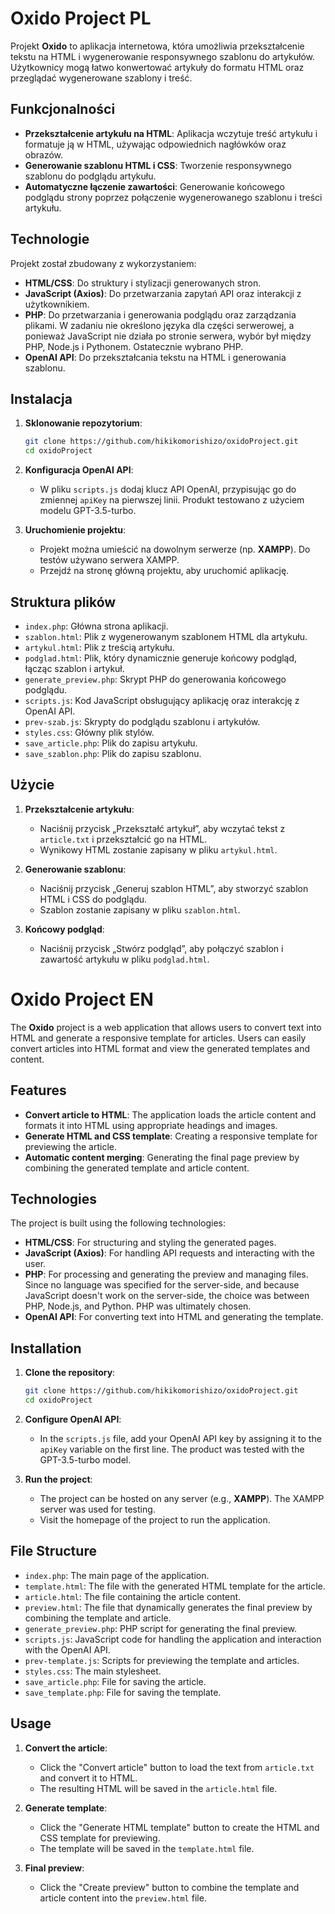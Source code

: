 # Oxido Project PL

Projekt **Oxido** to aplikacja internetowa, która umożliwia przekształcenie tekstu na HTML i wygenerowanie responsywnego szablonu do artykułów. Użytkownicy mogą łatwo konwertować artykuły do formatu HTML oraz przeglądać wygenerowane szablony i treść.

## Funkcjonalności

- **Przekształcenie artykułu na HTML**: Aplikacja wczytuje treść artykułu i formatuje ją w HTML, używając odpowiednich nagłówków oraz obrazów.
- **Generowanie szablonu HTML i CSS**: Tworzenie responsywnego szablonu do podglądu artykułu.
- **Automatyczne łączenie zawartości**: Generowanie końcowego podglądu strony poprzez połączenie wygenerowanego szablonu i treści artykułu.

## Technologie

Projekt został zbudowany z wykorzystaniem:
- **HTML/CSS**: Do struktury i stylizacji generowanych stron.
- **JavaScript (Axios)**: Do przetwarzania zapytań API oraz interakcji z użytkownikiem.
- **PHP**: Do przetwarzania i generowania podglądu oraz zarządzania plikami. W zadaniu nie określono języka dla części serwerowej, a ponieważ JavaScript nie działa po stronie serwera, wybór był między PHP, Node.js i Pythonem. Ostatecznie wybrano PHP.
- **OpenAI API**: Do przekształcania tekstu na HTML i generowania szablonu.

## Instalacja

1. **Sklonowanie repozytorium**:
    ```bash
    git clone https://github.com/hikikomorishizo/oxidoProject.git
    cd oxidoProject
    ```

2. **Konfiguracja OpenAI API**:
    - W pliku `scripts.js` dodaj klucz API OpenAI, przypisując go do zmiennej `apiKey` na pierwszej linii. Produkt testowano z użyciem modelu GPT-3.5-turbo.

3. **Uruchomienie projektu**:
    - Projekt można umieścić na dowolnym serwerze (np. **XAMPP**). Do testów używano serwera XAMPP.
    - Przejdź na stronę główną projektu, aby uruchomić aplikację.

## Struktura plików

- `index.php`: Główna strona aplikacji.
- `szablon.html`: Plik z wygenerowanym szablonem HTML dla artykułu.
- `artykul.html`: Plik z treścią artykułu.
- `podglad.html`: Plik, który dynamicznie generuje końcowy podgląd, łącząc szablon i artykuł.
- `generate_preview.php`: Skrypt PHP do generowania końcowego podglądu.
- `scripts.js`: Kod JavaScript obsługujący aplikację oraz interakcję z OpenAI API.
- `prev-szab.js`: Skrypty do podglądu szablonu i artykułów.
- `styles.css`: Główny plik stylów.
- `save_article.php`: Plik do zapisu artykułu.
- `save_szablon.php`: Plik do zapisu szablonu.

## Użycie

1. **Przekształcenie artykułu**:
    - Naciśnij przycisk „Przekształć artykuł”, aby wczytać tekst z `article.txt` i przekształcić go na HTML.
    - Wynikowy HTML zostanie zapisany w pliku `artykul.html`.

2. **Generowanie szablonu**:
    - Naciśnij przycisk „Generuj szablon HTML”, aby stworzyć szablon HTML i CSS do podglądu.
    - Szablon zostanie zapisany w pliku `szablon.html`.

3. **Końcowy podgląd**:
    - Naciśnij przycisk „Stwórz podgląd”, aby połączyć szablon i zawartość artykułu w pliku `podglad.html`.



# Oxido Project EN

The **Oxido** project is a web application that allows users to convert text into HTML and generate a responsive template for articles. Users can easily convert articles into HTML format and view the generated templates and content.

## Features

- **Convert article to HTML**: The application loads the article content and formats it into HTML using appropriate headings and images.
- **Generate HTML and CSS template**: Creating a responsive template for previewing the article.
- **Automatic content merging**: Generating the final page preview by combining the generated template and article content.

## Technologies

The project is built using the following technologies:
- **HTML/CSS**: For structuring and styling the generated pages.
- **JavaScript (Axios)**: For handling API requests and interacting with the user.
- **PHP**: For processing and generating the preview and managing files. Since no language was specified for the server-side, and because JavaScript doesn't work on the server-side, the choice was between PHP, Node.js, and Python. PHP was ultimately chosen.
- **OpenAI API**: For converting text into HTML and generating the template.

## Installation

1. **Clone the repository**:
    ```bash
    git clone https://github.com/hikikomorishizo/oxidoProject.git
    cd oxidoProject
    ```

2. **Configure OpenAI API**:
    - In the `scripts.js` file, add your OpenAI API key by assigning it to the `apiKey` variable on the first line. The product was tested with the GPT-3.5-turbo model.

3. **Run the project**:
    - The project can be hosted on any server (e.g., **XAMPP**). The XAMPP server was used for testing.
    - Visit the homepage of the project to run the application.

## File Structure

- `index.php`: The main page of the application.
- `template.html`: The file with the generated HTML template for the article.
- `article.html`: The file containing the article content.
- `preview.html`: The file that dynamically generates the final preview by combining the template and article.
- `generate_preview.php`: PHP script for generating the final preview.
- `scripts.js`: JavaScript code for handling the application and interaction with the OpenAI API.
- `prev-template.js`: Scripts for previewing the template and articles.
- `styles.css`: The main stylesheet.
- `save_article.php`: File for saving the article.
- `save_template.php`: File for saving the template.

## Usage

1. **Convert the article**:
    - Click the "Convert article" button to load the text from `article.txt` and convert it to HTML.
    - The resulting HTML will be saved in the `article.html` file.

2. **Generate template**:
    - Click the "Generate HTML template" button to create the HTML and CSS template for previewing.
    - The template will be saved in the `template.html` file.

3. **Final preview**:
    - Click the "Create preview" button to combine the template and article content into the `preview.html` file.
